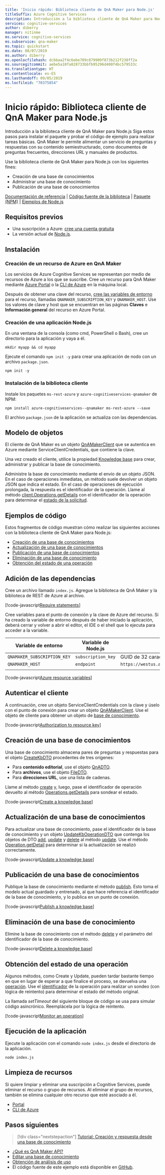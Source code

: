 ```yaml
---
title: 'Inicio rápido: Biblioteca cliente de QnA Maker para Node.js'
titleSuffix: Azure Cognitive Services
description: Introducción a la biblioteca cliente de QnA Maker para Node.js Siga estos pasos para instalar el paquete y probar el código de ejemplo para realizar tareas básicas.  QnA Maker le permite alimentar un servicio de preguntas y respuestas con su contenido semiestructurado, como documentos de preguntas frecuentes, direcciones URL y manuales de productos.
services: cognitive-services
author: diberry
manager: nitinme
ms.service: cognitive-services
ms.subservice: qna-maker
ms.topic: quickstart
ms.date: 08/07/2019
ms.author: diberry
ms.openlocfilehash: dcbbaa2f4c6ebe709c879909f873b212f238ff2a
ms.sourcegitcommit: aebe5a10fa828733bbfb95296d400f4bc579533c
ms.translationtype: HT
ms.contentlocale: es-ES
ms.lasthandoff: 09/05/2019
ms.locfileid: "70375854"
---
```

# <a name="quickstart-qna-maker-client-library-for-nodejs"></a>Inicio rápido: Biblioteca cliente de QnA Maker para Node.js

Introducción a la biblioteca cliente de QnA Maker para Node.js Siga estos pasos para instalar el paquete y probar el código de ejemplo para realizar tareas básicas.  QnA Maker le permite alimentar un servicio de preguntas y respuestas con su contenido semiestructurado, como documentos de preguntas frecuentes, direcciones URL y manuales de productos. 

Use la biblioteca cliente de QnA Maker para Node.js con los siguientes fines:

* Creación de una base de conocimientos 
* Administrar una base de conocimiento
* Publicación de una base de conocimientos

[Documentación de referencia](https://docs.microsoft.com/javascript/api/azure-cognitiveservices-textanalytics) | [Código fuente de la biblioteca](https://github.com/Azure/azure-sdk-for-js/tree/master/sdk/cognitiveservices/Knowledge.QnAMaker) | [Paquete (NPM)](https://www.npmjs.com/package/@azure/cognitiveservices-qnamaker) | [Ejemplos de Node.js](https://github.com/Azure-Samples/cognitive-services-qnamaker-nodejs/blob/master/documentation-samples/quickstarts/knowledgebase_quickstart/knowledgebase_quickstart.js)

## <a name="prerequisites"></a>Requisitos previos

* Una suscripción a Azure: [cree una cuenta gratuita](https://azure.microsoft.com/free/)
* La versión actual de [Node.js](https://nodejs.org).

## <a name="setting-up"></a>Instalación

### <a name="create-a-qna-maker-azure-resource"></a>Creación de un recurso de Azure en QnA Maker

Los servicios de Azure Cognitive Services se representan por medio de recursos de Azure a los que se suscribe. Cree un recurso para QnA Maker mediante [Azure Portal](https://docs.microsoft.com/azure/cognitive-services/cognitive-services-apis-create-account) o la [CLI de Azure](https://docs.microsoft.com/azure/cognitive-services/cognitive-services-apis-create-account-cli) en la máquina local. 

Después de obtener una clave del recurso, [cree las variables de entorno](https://docs.microsoft.com/azure/cognitive-services/cognitive-services-apis-create-account#configure-an-environment-variable-for-authentication) para el recurso, llamadas `QNAMAKER_SUBSCRIPTION_KEY` y `QNAMAKER_HOST`. Use los valores de clave y host que se encuentran en las páginas **Claves** e **Información general** del recurso en Azure Portal.

### <a name="create-a-new-nodejs-application"></a>Creación de una aplicación Node.js

En una ventana de la consola (como cmd, PowerShell o Bash), cree un directorio para la aplicación y vaya a él. 

```console
mkdir myapp && cd myapp
```

Ejecute el comando `npm init -y` para crear una aplicación de nodo con un archivo `package.json`. 

```console
npm init -y
```

### <a name="install-the-client-library"></a>Instalación de la biblioteca cliente

Instale los paquetes `ms-rest-azure` y `azure-cognitiveservices-qnamaker` de NPM:

```console
npm install azure-cognitiveservices--qnamaker ms-rest-azure --save
```

El archivo `package.json` de la aplicación se actualiza con las dependencias.


## <a name="object-model"></a>Modelo de objetos

El cliente de QnA Maker es un objeto [QnAMakerClient](https://docs.microsoft.com/javascript/api/@azure/cognitiveservices-qnamaker/qnamakerclient?view=azure-node-latest) que se autentica en Azure mediante ServiceClientCredentials, que contiene la clave.

Una vez creado el cliente, utilice la propiedad [Knowledge base](https://docs.microsoft.com/javascript/api/@azure/cognitiveservices-qnamaker/qnamakerclient?view=azure-node-latest#knowledgebase) para crear, administrar y publicar la base de conocimiento. 

Administre la base de conocimiento mediante el envío de un objeto JSON. En el caso de operaciones inmediatas, un método suele devolver un objeto JSON que indica el estado. En el caso de operaciones de ejecución prolongada, la respuesta es el identificador de la operación. Llame al método [client.Operations.getDetails](https://docs.microsoft.com/javascript/api/@azure/cognitiveservices-qnamaker/operations?view=azure-node-latest#getdetails-string--servicecallback-operation--) con el identificador de la operación para determinar el [estado de la solicitud](https://docs.microsoft.com/javascript/api/@azure/cognitiveservices-qnamaker/operationstatetype?view=azure-node-latest). 

 
## <a name="code-examples"></a>Ejemplos de código

Estos fragmentos de código muestran cómo realizar las siguientes acciones con la biblioteca cliente de QnA Maker para Node.js:

* [Creación de una base de conocimientos](#create-a-knowledge-base)
* [Actualización de una base de conocimientos](#update-a-knowledge-base)
* [Publicación de una base de conocimientos](#publish-a-knowledge-base)
* [Eliminación de una base de conocimiento](#delete-a-knowledge-base)
* [Obtención del estado de una operación](#get-status-of-an-operation)

## <a name="add-the-dependencies"></a>Adición de las dependencias

Cree un archivo llamado `index.js`. Agregue la biblioteca de QnA Maker y la biblioteca de REST de Azure al archivo.

[!code-javascript[Require statements](~/samples-qnamaker-nodejs/documentation-samples/quickstarts/knowledgebase_quickstart/knowledgebase_quickstart.js?name=dependencies)]

Cree variables para el punto de conexión y la clave de Azure del recurso. Si ha creado la variable de entorno después de haber iniciado la aplicación, deberá cerrar y volver a abrir el editor, el IDE o el shell que lo ejecuta para acceder a la variable.


|Variable de entorno|Variable de Node.js|Ejemplo|
|--|--|--|
|`QNAMAKER_SUBSCRIPTION_KEY`|`subscription_key`|GUID de 32 caracteres|
|`QNAMAKER_HOST`|`endpoint`|`https://westus.api.cognitive.microsoft.com`|
||||

[!code-javascript[Azure resource variables](~/samples-qnamaker-nodejs/documentation-samples/quickstarts/knowledgebase_quickstart/knowledgebase_quickstart.js?name=resourcekeys)]

## <a name="authenticate-the-client"></a>Autenticar el cliente

A continuación, cree un objeto ServiceClientCredentials con la clave y úselo con el punto de conexión para crear un objeto [QnAMakerClient](https://docs.microsoft.com/javascript/api/%40azure/cognitiveservices-qnamaker/qnamakerclient?view=azure-node-latest#qnamakerclient-serviceclientcredentials--string--msrest-serviceclientoptions-). Use el objeto de cliente para obtener un objeto de [base de conocimiento](https://docs.microsoft.com/javascript/api/@azure/cognitiveservices-qnamaker/knowledgebase?view=azure-node-latest).


[!code-javascript[Authorization to resource key](~/samples-qnamaker-nodejs/documentation-samples/quickstarts/knowledgebase_quickstart/knowledgebase_quickstart.js?name=authorization)]

## <a name="create-a-knowledge-base"></a>Creación de una base de conocimientos

Una base de conocimiento almacena pares de preguntas y respuestas para el objeto [CreateKbDTO](https://docs.microsoft.com/javascript/api/@azure/cognitiveservices-qnamaker/createkbdto?view=azure-node-latest) procedentes de tres orígenes:

* Para **contenido editorial**, use el objeto [QnADTO](https://docs.microsoft.com/javascript/api/@azure/cognitiveservices-qnamaker/qnadto?view=azure-node-latest).
* Para **archivos**, use el objeto [FileDTO](https://docs.microsoft.com/javascript/api/@azure/cognitiveservices-qnamaker/filedto?view=azure-node-latest). 
* Para **direcciones URL**, use una lista de cadenas.

Llame al método [create](https://docs.microsoft.com/javascript/api/@azure/cognitiveservices-qnamaker/knowledgebase?view=azure-node-latest#create-createkbdto--servicecallback-operation--) y, luego, pase el identificador de operación devuelto al método [Operations.getDetails](#get-status-of-an-operation) para sondear el estado. 

[!code-javascript[Create a knowledge base](~/samples-qnamaker-nodejs/documentation-samples/quickstarts/knowledgebase_quickstart/knowledgebase_quickstart.js?name=createkb&highlight=15)]


## <a name="update-a-knowledge-base"></a>Actualización de una base de conocimientos

Para actualizar una base de conocimiento, pase el identificador de la base de conocimiento y un objeto [UpdateKbOperationDTO](https://docs.microsoft.com/javascript/api/@azure/cognitiveservices-qnamaker/updatekboperationdto?view=azure-node-latest) que contenga los objetos de DTO [add](https://docs.microsoft.com/javascript/api/@azure/cognitiveservices-qnamaker/updatekboperationdto?view=azure-node-latest#add), [update](https://docs.microsoft.com/javascript/api/@azure/cognitiveservices-qnamaker/updatekboperationdto?view=azure-node-latest#update) y [delete](https://docs.microsoft.com/javascript/api/@azure/cognitiveservices-qnamaker/updatekboperationdto?view=azure-node-latest#deleteproperty) al método [update](https://docs.microsoft.com/javascript/api/@azure/cognitiveservices-qnamaker/knowledgebase?view=azure-node-latest#update-string--updatekboperationdto--msrest-requestoptionsbase-). Use el método [Operation.getDetail](#get-status-of-an-operation) para determinar si la actualización se realizó correctamente.

[!code-javascript[Update a knowledge base](~/samples-qnamaker-nodejs/documentation-samples/quickstarts/knowledgebase_quickstart/knowledgebase_quickstart.js?name=updatekb&highlight=19)]

## <a name="publish-a-knowledge-base"></a>Publicación de una base de conocimientos

Publique la base de conocimiento mediante el método [publish](https://docs.microsoft.com/javascript/api/@azure/cognitiveservices-qnamaker/knowledgebase?view=azure-node-latest#publish-string--msrest-requestoptionsbase-). Esto toma el modelo actual guardado y entrenado, al que hace referencia el identificador de la base de conocimiento, y lo publica en un punto de conexión. 

[!code-javascript[Publish a knowledge base](~/samples-qnamaker-nodejs/documentation-samples/quickstarts/knowledgebase_quickstart/knowledgebase_quickstart.js?name=publishkb&highlight=2)]

## <a name="delete-a-knowledge-base"></a>Eliminación de una base de conocimiento

Elimine la base de conocimiento con el método [delete](https://docs.microsoft.com/javascript/api/@azure/cognitiveservices-qnamaker/knowledgebase?view=azure-node-latest#deletemethod-string--msrest-requestoptionsbase-) y el parámetro del identificador de la base de conocimiento. 

[!code-javascript[Delete a knowledge base](~/samples-qnamaker-nodejs/documentation-samples/quickstarts/knowledgebase_quickstart/knowledgebase_quickstart.js?name=deletekbs&highlight=2)]

## <a name="get-status-of-an-operation"></a>Obtención del estado de una operación

Algunos métodos, como Create y Update, pueden tardar bastante tiempo en que en lugar de esperar a que finalice el proceso, se devuelva una [operación](https://docs.microsoft.com/javascript/api/@azure/cognitiveservices-qnamaker/operations?view=azure-node-latest). Use el [identificador](https://docs.microsoft.com/javascript/api/@azure/cognitiveservices-qnamaker/operation?view=azure-node-latest#operationid) de la operación para realizar un sondeo (con lógica de reintento) para determinar el estado del método original. 

La llamada _setTimeout_ del siguiente bloque de código se usa para simular código asincrónico. Reemplácela por la lógica de reintento. 

[!code-javascript[Monitor an operation](~/samples-qnamaker-nodejs/documentation-samples/quickstarts/knowledgebase_quickstart/knowledgebase_quickstart.js?name=monitorOperation&highlight=2,17)]

## <a name="run-the-application"></a>Ejecución de la aplicación

Ejecute la aplicación con el comando `node index.js` desde el directorio de la aplicación.

```console
node index.js
```

## <a name="clean-up-resources"></a>Limpieza de recursos

Si quiere limpiar y eliminar una suscripción a Cognitive Services, puede eliminar el recurso o grupo de recursos. Al eliminar el grupo de recursos, también se elimina cualquier otro recurso que esté asociado a él.

* [Portal](../../cognitive-services-apis-create-account.md#clean-up-resources)
* [CLI de Azure](../../cognitive-services-apis-create-account-cli.md#clean-up-resources)

## <a name="next-steps"></a>Pasos siguientes

> [!div class="nextstepaction"]
>[Tutorial: Creación y respuesta desde una base de conocimiento](../tutorials/create-publish-query-in-portal.md)

* [¿Qué es QnA Maker API?](../Overview/overview.md)
* [Editar una base de conocimiento](../how-to/edit-knowledge-base.md)
* [Obtención de análisis de uso](../how-to/get-analytics-knowledge-base.md)
* El código fuente de este ejemplo está disponible en [GitHub](https://github.com/Azure-Samples/cognitive-services-qnamaker-nodejs/blob/master/documentation-samples/quickstarts/knowledgebase_quickstart/knowledgebase_quickstart.js).